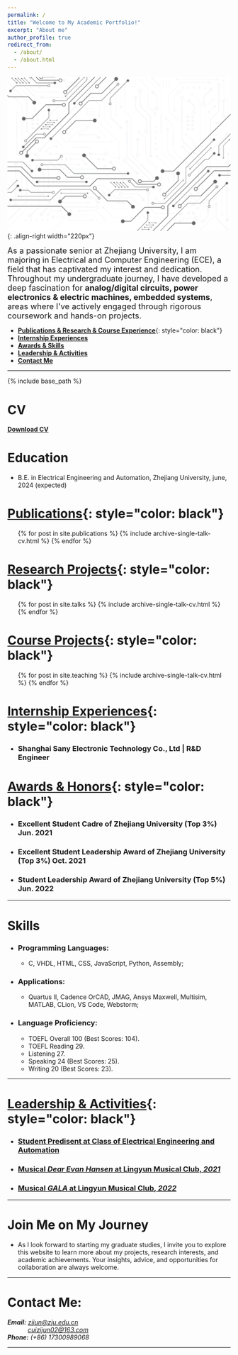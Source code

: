 ```yaml
---
permalink: /
title: "Welcome to My Academic Portfolio!"
excerpt: "About me"
author_profile: true
redirect_from: 
  - /about/
  - /about.html
---
```


![nuronmancer](/images/circuits.jpg){: .align-right width="220px"}

<font size = 4>As a passionate senior at Zhejiang University, I am majoring in Electrical and Computer Engineering (ECE), a field that has captivated my interest and dedication. Throughout my undergraduate journey, I have developed a deep fascination for <b>analog/digital circuits, power electronics & electric machines, embedded systems</b>, areas where I've actively engaged through rigorous coursework and hands-on projects.</font>

<!-- @import "[TOC]" {cmd="toc" depthFrom=1 depthTo=6 orderedList=false} -->
<!-- code_chunk_output -->
* [<b>Publications & Research & Course Experience</b>](#publications){: style="color: black"}
* [<b>Internship Experiences</b>](#internship-experiences)
* [<b>Awards & Skills </b>](#awards--honors)
* [<b>Leadership & Activities</b>](#leadership--activities)
* [<b>Contact Me</b>](#contact-me)
<!-- code_chunk_output -->
  

- - -  

{% include base_path %}

CV
======
[<b>Download CV</b>](http://ZijunCui02.github.io/files/CV_Zijun_Cui_12.21.pdf)

Education
======
* B.E. in Electrical Engineering and Automation, Zhejiang University, june, 2024 (expected)

[Publications](https://zijuncui02.github.io/publications/){: style="color: black"}
======
  <ul>{% for post in site.publications %}
    {% include archive-single-talk-cv.html %}
  {% endfor %}</ul>
  

[Research Projects](https://zijuncui02.github.io/research%20projects/){: style="color: black"}
======
  <ul>{% for post in site.talks %}
    {% include archive-single-talk-cv.html %}
  {% endfor %}</ul>
  
[Course Projects](https://zijuncui02.github.io/course%20projects/){: style="color: black"}
======
  <ul>{% for post in site.teaching %}
    {% include archive-single-talk-cv.html %}
  {% endfor %}</ul>

[Internship Experiences](https://zijuncui02.github.io/internship_experiences/){: style="color: black"}
======  

 - ### Shanghai Sany Electronic Technology Co., Ltd | R&D Engineer


[Awards & Honors](https://zijuncui02.github.io/awards_honors/){: style="color: black"}
===

- ### Excellent Student Cadre of Zhejiang University (Top 3%) Jun. 2021
- ### Excellent Student Leadership Award of Zhejiang University (Top 3%) Oct. 2021
- ### Student Leadership Award of Zhejiang University (Top 5%) Jun. 2022

- - -   

Skills
======

* ### Programming Languages:
  * C, VHDL, HTML, CSS, JavaScript, Python, Assembly;
* ### Applications:
  * Quartus II, Cadence OrCAD, JMAG, Ansys Maxwell, Multisim, MATLAB, CLion, VS Code, Webstorm;
* ### Language Proficiency:
  * TOEFL Overall 100 (Best Scores: 104).
  * TOEFL Reading 29.
  * Listening 27.
  * Speaking 24 (Best Scores: 25).
  * Writing 20 (Best Scores: 23).

- - -

[Leadership & Activities](https://zijuncui02.github.io/leadership_activities/){: style="color: black"}
=== 

- ### [Student Predisent at Class of Electrical Engineering and Automation]()

- ### [Musical *Dear Evan Hansen* at Lingyun Musical Club, *2021*]()

- ### [Musical *GALA* at Lingyun Musical Club, *2022*]()

- - -   

Join Me on My Journey
===  

- As I look forward to starting my graduate studies, I invite you to explore this website to learn more about my projects, research interests, and academic achievements. Your insights, advice, and opportunities for collaboration are always welcome.   

- - -   

Contact Me:
=== 

***Email:*** *[zijun@zju.edu.cn](mailto:zijun@zju.edu.cn/)*  
&emsp;&emsp;&emsp; *[cuizijun02@163.com](mailto:cuizijun02@163.com/)*  
***Phone:*** *(+86) 17300989068* 

- - - 
